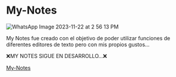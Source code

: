 # My-Notes
![WhatsApp Image 2023-11-22 at 2 56 13 PM](https://github.com/Brayan-chan/My-Notes/assets/113928216/f3566edd-64b7-4799-981f-86ed5913eb76)

My Notes fue creado con el objetivo de poder utilizar funciones de diferentes editores de texto pero con mis propios gustos...

❌MY NOTES SIGUE EN DESARROLLO...❌

[My-Notes](https://my-notes-bcc.netlify.app/)
